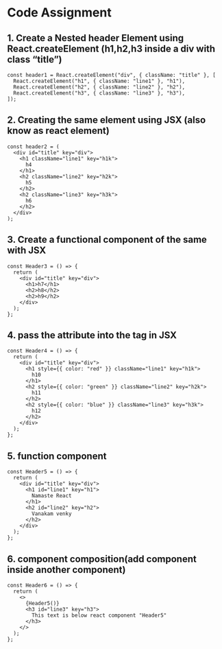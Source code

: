 # Code Assignment 

## 1. Create a Nested header Element using React.createElement (h1,h2,h3 inside a div with class “title”)
```
const header1 = React.createElement("div", { className: "title" }, [
  React.createElement("h1", { className: "line1" }, "h1"),
  React.createElement("h2", { className: "line2" }, "h2"),
  React.createElement("h3", { className: "line3" }, "h3"),
]);
```

## 2. Creating the same element using JSX (also know as react element)
```
const header2 = (
  <div id="title" key="div">
    <h1 className="line1" key="h1k">
      h4
    </h1>
    <h2 className="line2" key="h2k">
      h5
    </h2>
    <h2 className="line3" key="h3k">
      h6
    </h2>
  </div>
);
```


## 3. Create a functional component of the same with JSX
```
const Header3 = () => {
  return (
    <div id="title" key="div">
      <h1>h7</h1>
      <h2>h8</h2>
      <h2>h9</h2>
    </div>
  );
};
```

## 4. pass the attribute into the tag in JSX
```
const Header4 = () => {
  return (
    <div id="title" key="div">
      <h1 style={{ color: "red" }} className="line1" key="h1k">
        h10
      </h1>
      <h2 style={{ color: "green" }} className="line2" key="h2k">
        h11
      </h2>
      <h2 style={{ color: "blue" }} className="line3" key="h3k">
        h12
      </h2>
    </div>
  );
};
```

## 5. function component
```
const Header5 = () => {
  return (
    <div id="title" key="div">
      <h1 id="line1" key="h1">
        Namaste React
      </h1>
      <h2 id="line2" key="h2">
        Vanakam venky
      </h2>
    </div>
  );
};
```

## 6. component composition(add component inside another component)
```
const Header6 = () => {
  return (
    <>
      {Header5()}
      <h3 id="line3" key="h3">
        This text is below react component "Header5"
      </h3>
    </>
  );
};
```
